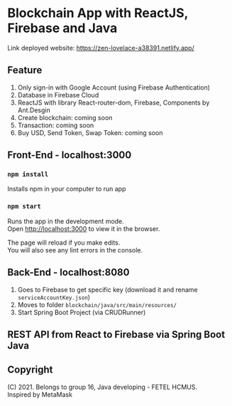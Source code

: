 # Blockchain App with ReactJS, Firebase and Java
Link deployed website: https://zen-lovelace-a38391.netlify.app/

## Feature
1. Only sign-in with Google Account (using Firebase Authentication)
2. Database in Firebase Cloud
3. ReactJS with library React-router-dom, Firebase, Components by Ant.Desgin
4. Create blockchain: coming soon
5. Transaction: coming soon
6. Buy USD, Send Token, Swap Token: coming soon

## Front-End - localhost:3000

### `npm install`

Installs npm in your computer to run app

### `npm start`

Runs the app in the development mode.\
Open [http://localhost:3000](http://localhost:3000) to view it in the browser.

The page will reload if you make edits.\
You will also see any lint errors in the console.

## Back-End - localhost:8080

1. Goes to Firebase to get specific key (download it and rename `serviceAccountKey.json`) 
2. Moves to folder `blockchain/java/src/main/resources/`
3. Start Spring Boot Project (via CRUDRunner)

## REST API from React to Firebase via Spring Boot Java

## Copyright
(C) 2021. Belongs to group 16, Java developing - FETEL HCMUS.\
Inspired by MetaMask
